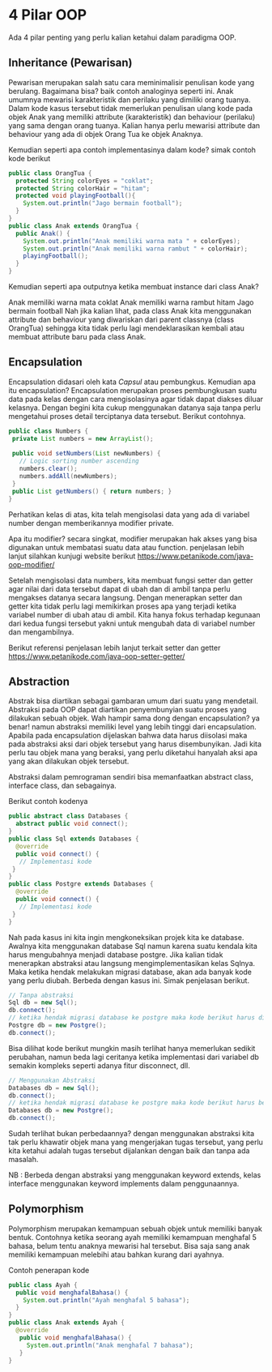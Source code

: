 # 4 Pilar OOP
Ada 4 pilar penting yang perlu kalian ketahui dalam paradigma OOP.

## Inheritance (Pewarisan)
Pewarisan merupakan salah satu cara meminimalisir penulisan kode yang berulang. Bagaimana bisa? baik contoh analoginya seperti ini. Anak umumnya mewarisi karakteristik dan perilaku yang dimiliki orang tuanya. Dalam kode kasus tersebut tidak memerlukan penulisan ulang kode pada objek Anak yang memiliki attribute (karakteristik) dan behaviour (perilaku) yang sama dengan orang tuanya. Kalian hanya perlu mewarisi attribute dan behaviour yang ada di objek Orang Tua ke objek Anaknya.

Kemudian seperti apa contoh implementasinya dalam kode? simak contoh kode berikut

```java
public class OrangTua {
  protected String colorEyes = "coklat";
  protected String colorHair = "hitam";
  protected void playingFootball(){
    System.out.println("Jago bermain football");
  }
}
public class Anak extends OrangTua {
  public Anak() {
    System.out.println("Anak memiliki warna mata " + colorEyes);
    System.out.println("Anak memiliki warna rambut " + colorHair);
    playingFootball();
  }
}
```

Kemudian seperti apa outputnya ketika membuat instance dari class Anak?

Anak memiliki warna mata coklat
Anak memiliki warna rambut hitam
Jago bermain football
Nah jika kalian lihat, pada class Anak kita menggunakan attribute dan behaviour yang diwariskan dari parent classnya (class OrangTua) sehingga kita tidak perlu lagi mendeklarasikan kembali atau membuat attribute baru pada class Anak.

## Encapsulation
Encapsulation didasari oleh kata _Capsul_ atau pembungkus. Kemudian apa itu encapsulation? Encapsulation merupakan proses pembungkusan suatu data pada kelas dengan cara mengisolasinya agar tidak dapat diakses diluar kelasnya. Dengan begini kita cukup menggunakan datanya saja tanpa perlu mengetahui proses detail terciptanya data tersebut. Berikut contohnya.

```java
public class Numbers {
 private List numbers = new ArrayList();
 
 public void setNumbers(List newNumbers) {
   // Logic sorting number ascending
   numbers.clear();
   numbers.addAll(newNumbers);
 }
 public List getNumbers() { return numbers; }
}
```

Perhatikan kelas di atas, kita telah mengisolasi data yang ada di variabel number dengan memberikannya modifier private.

Apa itu modifier? secara singkat, modifier merupakan hak akses yang bisa digunakan untuk membatasi suatu data atau function. penjelasan lebih lanjut silahkan kunjugi website berikut https://www.petanikode.com/java-oop-modifier/

Setelah mengisolasi data numbers, kita membuat fungsi setter dan getter agar nilai dari data tersebut dapat di ubah dan di ambil tanpa perlu mengakses datanya secara langsung. Dengan menerapkan setter dan getter kita tidak perlu lagi memikirkan proses apa yang terjadi ketika variabel number di ubah atau di ambil. Kita hanya fokus terhadap kegunaan dari kedua fungsi tersebut yakni untuk mengubah data di variabel number dan mengambilnya.

Berikut referensi penjelasan lebih lanjut terkait setter dan getter https://www.petanikode.com/java-oop-setter-getter/

## Abstraction
Abstrak bisa diartikan sebagai gambaran umum dari suatu yang mendetail. Abstraksi pada OOP dapat diartikan penyembunyian suatu proses yang dilakukan sebuah objek. Wah hampir sama dong dengan encapsulation? ya benar! namun abstraksi memiliki level yang lebih tinggi dari encapsulation. Apabila pada encapsulation dijelaskan bahwa data harus diisolasi maka pada abstraksi aksi dari objek tersebut yang harus disembunyikan. Jadi kita perlu tau objek mana yang beraksi, yang perlu diketahui hanyalah aksi apa yang akan dilakukan objek tersebut.

Abstraksi dalam pemrograman sendiri bisa memanfaatkan abstract class, interface class, dan sebagainya.

Berikut contoh kodenya

```java
public abstract class Databases {
  abstract public void connect();
}
public class Sql extends Databases {
  @override
  public void connect() {
   // Implementasi kode 
 }
}
public class Postgre extends Databases {
  @override
  public void connect() {
   // Implementasi kode 
 }
}
```

Nah pada kasus ini kita ingin mengkoneksikan projek kita ke database. Awalnya kita menggunakan database Sql namun karena suatu kendala kita harus mengubahnya menjadi database postgre. Jika kalian tidak menerapkan abstraksi atau langsung mengimplementasikan kelas Sqlnya. Maka ketika hendak melakukan migrasi database, akan ada banyak kode yang perlu diubah. Berbeda dengan kasus ini. Simak penjelasan berikut.

```java
// Tanpa abstraksi
Sql db = new Sql();
db.connect();
// ketika hendak migrasi database ke postgre maka kode berikut harus diubah
Postgre db = new Postgre();
db.connect();
```

Bisa dilihat kode berikut mungkin masih terlihat hanya memerlukan sedikit perubahan, namun beda lagi ceritanya ketika implementasi dari variabel db semakin kompleks seperti adanya fitur disconnect, dll.

```java
// Menggunakan Abstraksi
Databases db = new Sql();
db.connect();
// ketika hendak migrasi database ke postgre maka kode berikut harus berubah
Databases db = new Postgre();
db.connect();
```

Sudah terlihat bukan perbedaannya? dengan menggunakan abstraksi kita tak perlu khawatir objek mana yang mengerjakan tugas tersebut, yang perlu kita ketahui adalah tugas tersebut dijalankan dengan baik dan tanpa ada masalah.

NB : Berbeda dengan abstraksi yang menggunakan keyword extends, kelas interface menggunakan keyword implements dalam penggunaannya.

## Polymorphism
Polymorphism merupakan kemampuan sebuah objek untuk memiliki banyak bentuk. Contohnya ketika seorang ayah memiliki kemampuan menghafal 5 bahasa, belum tentu anaknya mewarisi hal tersebut. Bisa saja sang anak memiliki kemampuan melebihi atau bahkan kurang dari ayahnya.

Contoh penerapan kode

```java
public class Ayah {
  public void menghafalBahasa() {
    System.out.println("Ayah menghafal 5 bahasa");
  }
}
public class Anak extends Ayah {
  @override
   public void menghafalBahasa() {
     System.out.println("Anak menghafal 7 bahasa");
   }
}
```